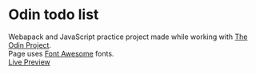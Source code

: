 # Odin todo list
Webapack and JavaScript practice project made while working with [The Odin Project](https://www.theodinproject.com/).  
Page uses [Font Awesome](https://fontawesome.com/) fonts.  
[Live Preview](https://rafallyczek.github.io/odin-todo)
